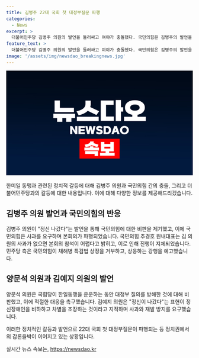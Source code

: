 ```yaml
---
title: 김병주 22대 국회 첫 대정부질문 파행
categories:
  - News
excerpt: >
  더불어민주당 김병주 의원의 발언을 둘러싸고 여야가 충돌했다. 국민의힘은 김병주의 발언을 사과하도록 요구하며 본회의를 파행시켰고, 민주당은 국민의힘을 비판했다. 이에 정치권에서 의견이 엇갈리며 갑론을박이 이뤄지고 있다. 또한 국민의힘 김예지 의원은 김병주의 발언을 통해 정신장애인을 비하하고 차별하고 있다는 지적을 하며 반발했다.
feature_text: >
  더불어민주당 김병주 의원의 발언을 둘러싸고 여야가 충돌했다. 국민의힘은 김병주의 발언을 사과하도록 요구하며 본회의를 파행시켰고, 민주당은 국민의힘을 비판했다. 이에 정치권에서 의견이 엇갈리며 갑론을박이 이뤄지고 있다. 또한 국민의힘 김예지 의원은 김병주의 발언을 통해 정신장애인을 비하하고 차별하고 있다는 지적을 하며 반발했다.
image: '/assets/img/newsdao_breakingnews.jpg'
---
```


<p><img src="/assets/img/newsdao_breakingnews.jpg" alt="pcversion 속보" /></p>

<p>한미일 동맹과 관련된 정치적 갈등에 대해 김병주 의원과 국민의힘 간의 충돌, 그리고 더불어민주당과의 갈등에 대한 내용입니다. 이에 대해 다양한 정보를 제공해드리겠습니다.</p>

<h2>김병주 의원 발언과 국민의힘의 반응</h2>

<p>김병주 의원이 "정신 나갔다"는 발언을 통해 국민의힘에 대한 비판을 제기했고, 이에 국민의힘은 사과를 요구하며 본회의가 파행되었습니다. 국민의힘 추경호 원내대표는 김 의원의 사과가 없으면 본회의 참석이 어렵다고 밝히고, 이로 인해 진행이 지체되었습니다. 민주당 측은 국민의힘이 채해병 특검법 상정을 거부하고, 상응하는 강행을 예고했습니다.</p>

<h2>양문석 의원과 김예지 의원의 발언</h2>

<p>양문석 의원은 국힘당이 한일동맹을 운운하는 동안 대정부 질의를 방해한 것에 대해 비판했고, 이에 적절한 대응을 촉구했습니다. 김예지 의원은 "정신이 나갔다"는 표현이 정신장애인을 비하하고 차별을 조장하는 것이라고 지적하며 사과와 재발 방지를 요구했습니다.</p>

<p>이러한 정치적인 갈등과 발언으로 22대 국회 첫 대정부질문이 파행되는 등 정치권에서의 갑론을박이 이어지고 있는 상황입니다.</p>
실시간 뉴스 속보는, <a href="https://newsdao.kr" rel="dofollow">https://newsdao.kr</a>


